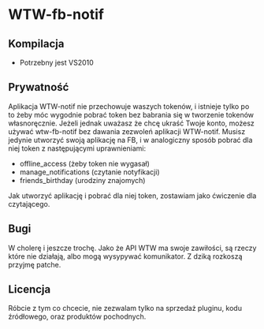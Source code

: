 ﻿WTW-fb-notif
============

Kompilacja
----------

* Potrzebny jest VS2010

Prywatność
----------

Aplikacja WTW-notif nie przechowuje waszych tokenów, i istnieje tylko po to żeby móc wygodnie pobrać token bez babrania się w tworzenie tokenów własnoręcznie. Jeżeli jednak uważasz że chcę ukraść Twoje konto, możesz używać wtw-fb-notif bez dawania zezwoleń aplikacji WTW-notif. Musisz jedynie utworzyć swoją aplikację na FB, i w analogiczny sposób pobrać dla niej token z następującymi uprawnieniami:

* offline_access (żeby token nie wygasał)
* manage_notifications (czytanie notyfikacji)
* friends_birthday (urodziny znajomych)

Jak utworzyć aplikację i pobrać dla niej token, zostawiam jako ćwiczenie dla czytającego.

Bugi
----

W cholerę i jeszcze trochę. Jako że API WTW ma swoje zawiłości, są rzeczy które nie działają, albo mogą wysypywać komunikator. Z dziką rozkoszą przyjmę patche.

Licencja
--------

Róbcie z tym co chcecie, nie zezwalam tylko na sprzedaż pluginu, kodu źródłowego, oraz produktów pochodnych. 